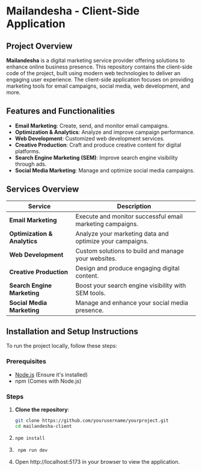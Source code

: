 # Mailandesha - Client-Side Application

## Project Overview

**Mailandesha** is a digital marketing service provider offering solutions to enhance online business presence. This repository contains the client-side code of the project, built using modern web technologies to deliver an engaging user experience. The client-side application focuses on providing marketing tools for email campaigns, social media, web development, and more.

## Features and Functionalities

- **Email Marketing**: Create, send, and monitor email campaigns.
- **Optimization & Analytics**: Analyze and improve campaign performance.
- **Web Development**: Customized web development services.
- **Creative Production**: Craft and produce creative content for digital platforms.
- **Search Engine Marketing (SEM)**: Improve search engine visibility through ads.
- **Social Media Marketing**: Manage and optimize social media campaigns.

## Services Overview

| Service | Description |
| ------- | ----------- |
| **Email Marketing** | Execute and monitor successful email marketing campaigns. |
| **Optimization & Analytics** | Analyze your marketing data and optimize your campaigns. |
| **Web Development** | Custom solutions to build and manage your websites. |
| **Creative Production** | Design and produce engaging digital content. |
| **Search Engine Marketing** | Boost your search engine visibility with SEM tools. |
| **Social Media Marketing** | Manage and enhance your social media presence. |

## Installation and Setup Instructions

To run the project locally, follow these steps:

### Prerequisites

- [Node.js](https://nodejs.org/) (Ensure it's installed)
- npm (Comes with Node.js)

### Steps

1. **Clone the repository**:
   ```bash
   git clone https://github.com/yourusername/yourproject.git
   cd mailandesha-client
2. ```bash
   npm install
3.  ```bash
     npm run dev
4. Open http://localhost:5173 in your browser to view the application.
   

